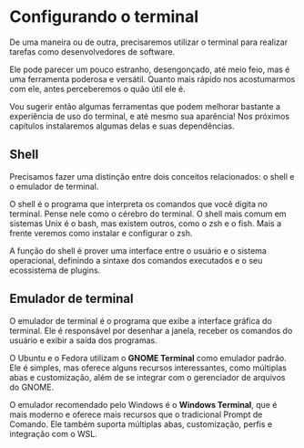 # Configurando o terminal

De uma maneira ou de outra, precisaremos utilizar o terminal para realizar tarefas como desenvolvedores de software.

Ele pode parecer um pouco estranho, desengonçado, até meio feio, mas é uma ferramenta poderosa e versátil.
Quanto mais rápido nos acostumarmos com ele, antes perceberemos o quão útil ele é.

Vou sugerir então algumas ferramentas que podem melhorar bastante a experiência de uso do terminal, e até mesmo sua aparência!
Nos próximos capítulos instalaremos algumas delas e suas dependências.

## Shell

Precisamos fazer uma distinção entre dois conceitos relacionados: o shell e o emulador de terminal.

O shell é o programa que interpreta os comandos que você digita no terminal.
Pense nele como o cérebro do terminal.
O shell mais comum em sistemas Unix é o bash, mas existem outros, como o zsh e o fish.
Mais a frente veremos como instalar e configurar o zsh.

A função do shell é prover uma interface entre o usuário e o sistema operacional, definindo a sintaxe dos comandos executados e o seu ecossistema de plugins.

## Emulador de terminal

O emulador de terminal é o programa que exibe a interface gráfica do terminal.
Ele é responsável por desenhar a janela, receber os comandos do usuário e exibir a saída dos programas.

O Ubuntu e o Fedora utilizam o **GNOME Terminal** como emulador padrão.
Ele é simples, mas oferece alguns recursos interessantes, como múltiplas abas e customização, além de se integrar com o gerenciador de arquivos do GNOME.

O emulador recomendado pelo Windows é o **Windows Terminal**, que é mais moderno e oferece mais recursos que o tradicional Prompt de Comando.
Ele também suporta múltiplas abas, customização, perfis e integração com o WSL.
